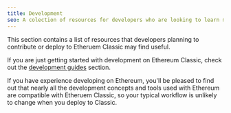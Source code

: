 ```yaml
---
title: Development
seo: A colection of resources for developers who are looking to learn more about contributing or deploying applications to Etheruem Classic.
---
```


This section contains a list of resources that developers planning to contribute or deploy to Etheruem Classic may find useful.

If you are just getting started with development on Ethereum Classic, check out the [development guides](/guides/development) section.

If you have experience developing on Ethereum, you'll be pleased to find out that nearly all the development concepts and tools used with Ethereum are compatible with Etheruem Classic, so your typical workflow is unlikely to change when you deploy to Classic.
